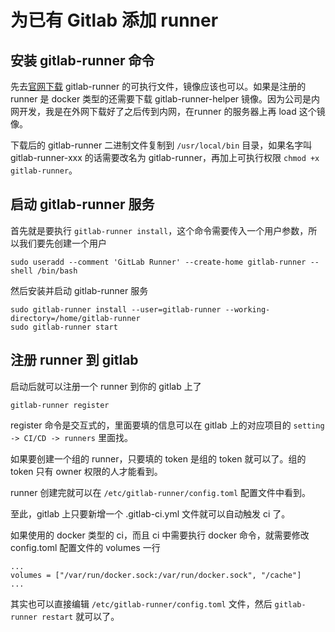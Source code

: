 # 为已有 Gitlab 添加 runner

## 安装 gitlab-runner 命令

先去[官网下载](https://docs.gitlab.com/runner/install/) gitlab-runner 的可执行文件，镜像应该也可以。如果是注册的 runner 是 docker 类型的还需要下载 gitlab-runner-helper 镜像。因为公司是内网开发，我是在外网下载好了之后传到内网，在runner 的服务器上再 load 这个镜像。

下载后的 gitlab-runner 二进制文件复制到 `/usr/local/bin` 目录，如果名字叫 gitlab-runner-xxx 的话需要改名为 gitlab-runner，再加上可执行权限 `chmod +x gitlab-runner`。

## 启动 gitlab-runner 服务

首先就是要执行 `gitlab-runner install`，这个命令需要传入一个用户参数，所以我们要先创建一个用户 
```
sudo useradd --comment 'GitLab Runner' --create-home gitlab-runner --shell /bin/bash
```

然后安装并启动 gitlab-runner 服务

```
sudo gitlab-runner install --user=gitlab-runner --working-directory=/home/gitlab-runner
sudo gitlab-runner start
```

## 注册 runner 到 gitlab

启动后就可以注册一个 runner 到你的 gitlab 上了

```
gitlab-runner register
```

register 命令是交互式的，里面要填的信息可以在 gitlab 上的对应项目的 `setting -> CI/CD -> runners` 里面找。

如果要创建一个组的 runner，只要填的 token 是组的 token 就可以了。组的 token 只有 owner 权限的人才能看到。

runner 创建完就可以在 `/etc/gitlab-runner/config.toml` 配置文件中看到。

至此，gitlab 上只要新增一个 .gitlab-ci.yml 文件就可以自动触发 ci 了。

如果使用的 docker 类型的 ci，而且 ci 中需要执行 docker 命令，就需要修改 config.toml 配置文件的 volumes 一行
```
...
volumes = ["/var/run/docker.sock:/var/run/docker.sock", "/cache"]
...
```

其实也可以直接编辑 `/etc/gitlab-runner/config.toml` 文件，然后 `gitlab-runner restart` 就可以了。
